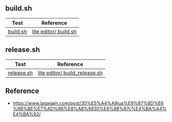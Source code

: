 
## build.sh

| Test | Reference |
| --- | --- |
| [build.sh](build.sh) | [lite editor/ build.sh](https://github.com/rxi/lite/blob/master/build.sh) |


## release.sh

| Test | Reference |
| --- | --- |
| [release.sh](release.sh) | [lite editor/ build_release.sh](https://github.com/rxi/lite/blob/master/build_release.sh) |


## Reference

* https://www.lagagain.com/post/30%E5%A4%A9lua%E9%87%8D%E6%8B%BE%E7%AD%86%E8%A8%9830%E8%88%87c%E4%BA%A4%E4%BA%92/
